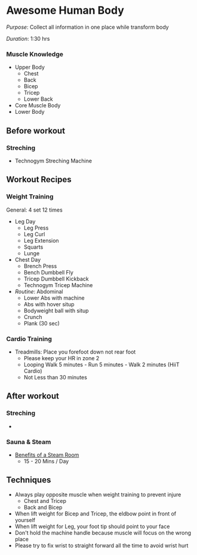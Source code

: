 # Awesome Human Body
*Purpose*: Collect all information in one place while transform body

*Duration*: 1:30 hrs

### Muscle Knowledge
* Upper Body
  * Chest 
  * Back
  * Bicep 
  * Tricep
  * Lower Back
* Core Muscle Body
* Lower Body

## Before workout
### Streching
- Technogym Streching Machine 
  
## Workout Recipes
### Weight Training 
General: 4 set 12 times
- Leg Day 
  - Leg Press
  - Leg Curl
  - Leg Extension
  - Squarts
  - Lunge 
- Chest Day
  - Brench Press
  - Bench Dumbbell Fly 
  - Tricep Dumbbell Kickback 
  - Technogym Tricep Machine 
- *Routine*: Abdominal 
  - Lower Abs with machine 
  - Abs with hover situp 
  - Bodyweight ball with situp
  - Crunch
  - Plank (30 sec)
  
### Cardio Training 
- Treadmills: Place you forefoot down not rear foot 
  - Please keep your HR in zone 2
  - Looping Walk 5 minutes - Run 5 minutes - Walk 2 minutes (HiiT Cardio)  
  - Not Less than 30 minutes

## After workout
### Streching
- 

### Sauna & Steam 
- [Benefits of a Steam Room](https://www.medicalnewstoday.com/articles/320314.php)
  - 15 - 20 Mins / Day

## Techniques
- Always play opposite muscle when weight training to prevent injure
  - Chest and Tricep
  - Back and Bicep
- When lift weight for Bicep and Tricep, the eldbow point in front of yourself 
- When lift weight for Leg, your foot tip should point to your face 
- Don't hold the machine handle because muscle will focus on the wrong place
- Please try to fix wrist to straight forward all the time to avoid wrist hurt
